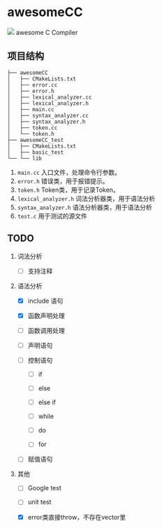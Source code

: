 # awesomeCC
![](https://img.shields.io/travis/cjhahaha/awesomeCC.svg)
awesome C Compiler


## 项目结构
```
├── awesomeCC
│   ├── CMakeLists.txt
│   ├── error.cc
│   ├── error.h
│   ├── lexical_analyzer.cc
│   ├── lexical_analyzer.h
│   ├── main.cc
│   ├── syntax_analyzer.cc
│   ├── syntax_analyzer.h
│   ├── token.cc
│   └── token.h
├── awesomeCC_test
│   ├── CMakeLists.txt
│   ├── basic_test
└── └── lib
```



1. `main.cc`
   入口文件，处理命令行参数。
2. `error.h`
   错误类，用于报错提示。
3. `token.h`
   Token类，用于记录Token。
4. `lexical_analyzer.h`
   词法分析器类，用于语法分析
5. `syntax_analyzer.h`
   语法分析器类，用于语法分析
6. `test.c`
    用于测试的源文件



## TODO

1. 词法分析

   - [ ] 支持注释

2. 语法分析

   - [x] include 语句

   - [x] 函数声明处理

   - [ ] 函数调用处理

   - [ ] 声明语句

   - [ ] 控制语句

      - [ ] if

      - [ ] else

      - [ ] else if

      - [ ] while

      - [ ] do

      - [ ] for

   - [ ] 赋值语句

3. 其他
   - [ ] Google test

   - [ ] unit test

   - [x] error类直接throw，不存在vector里
